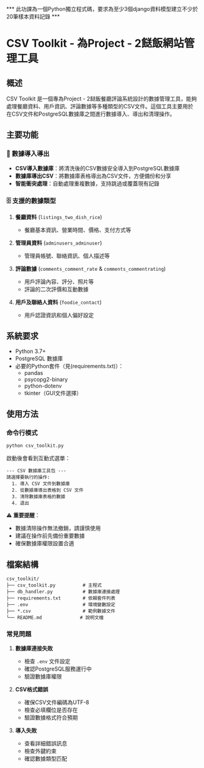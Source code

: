 *** 此功課為一個Python獨立程式碼，要求為至少3個django資料模型建立不少於20筆樣本資料記錄 ***

# CSV Toolkit - 為Project - 2餸飯網站管理工具

## 概述

CSV Toolkit 是一個專為Project - 2餸飯餐廳評論系統設計的數據管理工具，能夠處理餐廳資料、用戶資訊、評論數據等多種類型的CSV文件。這個工具主要用於在CSV文件和PostgreSQL數據庫之間進行數據導入、導出和清理操作。

## 主要功能

### 🔄 數據導入導出
- **CSV導入數據庫**：將清洗後的CSV數據安全導入到PostgreSQL數據庫
- **數據庫導出CSV**：將數據庫表格導出為CSV文件，方便備份和分享
- **智能衝突處理**：自動處理重複數據，支持跳過或覆蓋現有記錄

### 🗄️ 支援的數據類型

1. **餐廳資料** (`listings_two_dish_rice`)
   - 餐廳基本資訊、營業時間、價格、支付方式等

2. **管理員資料** (`adminusers_adminuser`)
   - 管理員帳號、聯絡資訊、個人描述等

3. **評論數據** (`comments_comment_rate` & `comments_commentrating`)
   - 用戶評論內容、評分、照片等
   - 評論的二次評價和互動數據

4. **用戶及聯絡人資料** (`foodie_contact`)
   - 用戶認證資訊和個人偏好設定

## 系統要求

- Python 3.7+
- PostgreSQL 數據庫
- 必要的Python套件（見(requirements.txt)）：
  - pandas
  - psycopg2-binary
  - python-dotenv
  - tkinter（GUI文件選擇）

## 使用方法

### 命令行模式

```bash
python csv_toolkit.py
```

啟動後會看到互動式選單：

```
--- CSV 數據庫工具包 ---
請選擇要執行的操作:
  1. 導入 CSV 文件到數據庫
  2. 從數據庫導出表格到 CSV 文件
  3. 清除數據庫表格的數據
  4. 退出
```

⚠️ **重要提醒**：
- 數據清除操作無法撤銷，請謹慎使用
- 建議在操作前先備份重要數據
- 確保數據庫權限設置合適

## 檔案結構

```
csv_toolkit/
├── csv_toolkit.py          # 主程式
├── db_handler.py           # 數據庫連接處理
├── requirements.txt        # 依賴套件列表
├── .env                    # 環境變數設定
├── *.csv                   # 範例數據文件
└── README.md              # 說明文檔
```

### 常見問題

1. **數據庫連接失敗**
   - 檢查 `.env` 文件設定
   - 確認PostgreSQL服務運行中
   - 驗證數據庫權限

2. **CSV格式錯誤**
   - 確保CSV文件編碼為UTF-8
   - 檢查必填欄位是否存在
   - 驗證數據格式符合預期

3. **導入失敗**
   - 查看詳細錯誤訊息
   - 檢查外鍵約束
   - 確認數據類型匹配

